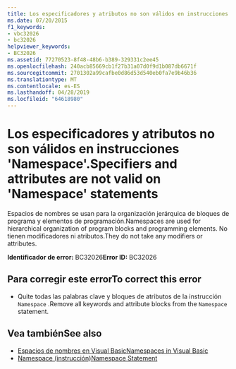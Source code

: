 ```yaml
---
title: Los especificadores y atributos no son válidos en instrucciones 'Namespace'.
ms.date: 07/20/2015
f1_keywords:
- vbc32026
- bc32026
helpviewer_keywords:
- BC32026
ms.assetid: 77270523-8f48-48b6-b389-329331c2ee45
ms.openlocfilehash: 240acb85669cb1f27b31a07d0f9d1b087db6671f
ms.sourcegitcommit: 2701302a99cafbe0d86d53d540eb0fa7e9b46b36
ms.translationtype: MT
ms.contentlocale: es-ES
ms.lasthandoff: 04/28/2019
ms.locfileid: "64618980"
---
```

# <a name="specifiers-and-attributes-are-not-valid-on-namespace-statements"></a><span data-ttu-id="66500-102">Los especificadores y atributos no son válidos en instrucciones 'Namespace'.</span><span class="sxs-lookup"><span data-stu-id="66500-102">Specifiers and attributes are not valid on 'Namespace' statements</span></span>
<span data-ttu-id="66500-103">Espacios de nombres se usan para la organización jerárquica de bloques de programa y elementos de programación.</span><span class="sxs-lookup"><span data-stu-id="66500-103">Namespaces are used for hierarchical organization of program blocks and programming elements.</span></span> <span data-ttu-id="66500-104">No tienen modificadores ni atributos.</span><span class="sxs-lookup"><span data-stu-id="66500-104">They do not take any modifiers or attributes.</span></span>  
  
 <span data-ttu-id="66500-105">**Identificador de error:** BC32026</span><span class="sxs-lookup"><span data-stu-id="66500-105">**Error ID:** BC32026</span></span>  
  
## <a name="to-correct-this-error"></a><span data-ttu-id="66500-106">Para corregir este error</span><span class="sxs-lookup"><span data-stu-id="66500-106">To correct this error</span></span>  
  
- <span data-ttu-id="66500-107">Quite todas las palabras clave y bloques de atributos de la instrucción `Namespace` .</span><span class="sxs-lookup"><span data-stu-id="66500-107">Remove all keywords and attribute blocks from the `Namespace` statement.</span></span>  
  
## <a name="see-also"></a><span data-ttu-id="66500-108">Vea también</span><span class="sxs-lookup"><span data-stu-id="66500-108">See also</span></span>

- [<span data-ttu-id="66500-109">Espacios de nombres en Visual Basic</span><span class="sxs-lookup"><span data-stu-id="66500-109">Namespaces in Visual Basic</span></span>](../../visual-basic/programming-guide/program-structure/namespaces.md)
- [<span data-ttu-id="66500-110">Namespace (instrucción)</span><span class="sxs-lookup"><span data-stu-id="66500-110">Namespace Statement</span></span>](../../visual-basic/language-reference/statements/namespace-statement.md)
